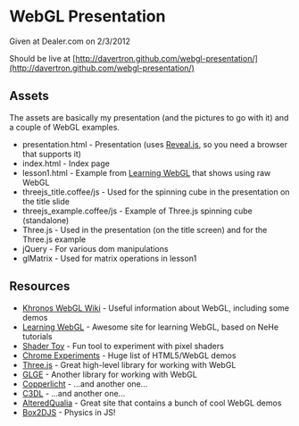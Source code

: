 # WebGL Presentation

Given at Dealer.com on 2/3/2012

Should be live at [http://davertron.github.com/webgl-presentation/](http://davertron.github.com/webgl-presentation/)

## Assets
The assets are basically my presentation (and the pictures to go with it) and a couple of WebGL examples.

* presentation.html - Presentation (uses [Reveal.js](http://lab.hakim.se/reveal-js/#/), so you need a browser that supports it)
* index.html - Index page
* lesson1.html - Example from [Learning WebGL](http://learningwebgl.com/blog/?page_id=1217) that shows using raw WebGL
* threejs_title.coffee/js - Used for the spinning cube in the presentation on the title slide
* threejs_example.coffee/js - Example of Three.js spinning cube (standalone)
* Three.js - Used in the presentation (on the title screen) and for the Three.js example
* jQuery - For various dom manipulations
* glMatrix - Used for matrix operations in lesson1

## Resources
* [Khronos WebGL Wiki](http://www.khronos.org/webgl/wiki/Main_Page) - Useful information about WebGL, including some demos
* [Learning WebGL](http://learningwebgl.com/blog/?page_id=1217) - Awesome site for learning WebGL, based on NeHe tutorials
* [Shader Toy](http://www.iquilezles.org/apps/shadertoy/) - Fun tool to experiment with pixel shaders
* [Chrome Experiments](http://www.chromeexperiments.com/webgl) - Huge list of HTML5/WebGL demos
* [Three.js](https://github.com/mrdoob/three.js/) - Great high-level library for working with WebGL
* [GLGE](http://www.glge.org/) - Another library for working with WebGL
* [Copperlicht](http://www.ambiera.com/copperlicht/) - ...and another one...
* [C3DL](http://www.c3dl.org/) - ...and another one...
* [AlteredQualia](http://alteredqualia.com/) - Great site that contains a bunch of cool WebGL demos
* [Box2DJS](http://box2d-js.sourceforge.net/) - Physics in JS!
